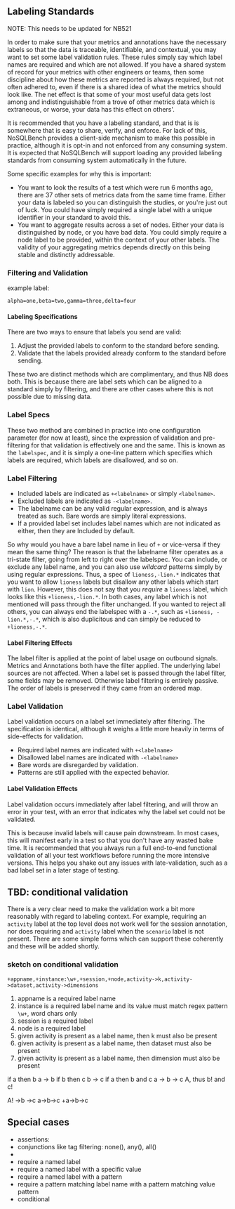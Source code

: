 ## Labeling Standards

NOTE: This needs to be updated for NB521

In order to make sure that your metrics and annotations have the necessary labels
so that the data is traceable, identifiable, and contextual, you may want to set
some label validation rules. These rules simply say which label names are required
and which are not allowed. If you have a shared system of record for your metrics with
other engineers or teams, then some discipline about how these metrics are reported is
always required, but not often adhered to, even if there is a shared idea of what the
metrics should look like. The net effect is that some of your most useful data gets lost
among and indistinguishable from a trove of other metrics data which is extraneous,
or worse, your data has this effect on others'.

It is recommended that you have a labeling standard, and that is is somewhere that is easy
to share, verify, and enforce. For lack of this, NoSQLBench provides a client-side
mechanism to make this possible in practice, although it is opt-in and not enforced from
any consuming system. It is expected that NoSQLBench will support loading any provided labeling
standards from consuming system automatically in the future.

Some specific examples for why this is important:

* You want to look the results of a test which were run 6 months ago, there are 37 other sets of
  metrics data from the same time frame. Either your data is labeled so you can distinguish the
  studies, or you're just out of luck. You could have simply required a single label with a
  unique identifier in your standard to avoid this.
* You want to aggregate results across a set of nodes. Either your data is distinguished by node,
  or you have bad data. You could simply require a node label to be provided, within the context
  of your other labels. The validity of your aggregating metrics depends directly on this being
  stable and distinctly addressable.


### Filtering and Validation

example label:

    alpha=one,beta=two,gamma=three,delta=four

#### Labeling Specifications

There are two ways to ensure that labels you send are valid:
1) Adjust the provided labels to conform to the standard before sending.
2) Validate that the labels provided already conform to the standard before sending.

These two are distinct methods which are complimentary, and thus NB does both. This is because
there are label sets which can be aligned to a standard simply by filtering, and there are other
cases where this is not possible due to missing data.

### Label Specs

These two method are combined in practice into one configuration parameter (for now at least),
since the expression of validation and pre-filtering for that validation is effectively one and the
same. This is known as the `labelspec`, and it is simply a one-line pattern which specifies which
labels are required, which labels are disallowed, and so on.

### Label Filtering

- Included labels are indicated as `+<labelname>` or simply `<labelname>`.
- Excluded labels are indicated as `-<labelname>`.
- The labelname can be any valid regular expression, and is always treated as such. Bare words
  are simply literal expressions.
- If a provided label set includes label names which are not indicated as either, then they are
  Included by default.

So why would you have a bare label name in lieu of `+` or vice-versa if they mean the same thing?
The reason is that the labelname filter operates as a tri-state filter, going from left to right
over the labelspec. You can include, or exclude any label name, and you can also use _wildcard_
patterns simply by using regular expressions. Thus, a spec of `lioness,-lion.*` indicates that you
want to allow `lioness` labels but disallow any other labels which start with `lion`. However,
this does not say that you _require_ a `lioness` label, which looks like this `+lioness,-lion.*`.
In both cases, any label which is not mentioned will pass through the filter unchanged. If you
wanted to reject all others, you can always end the labelspec with a `-.*`, such as `+lioness,
-lion.*,-.*`, which is also duplicitous and can simply be reduced to `+lioness,-.*`.

#### Label Filtering Effects

The label filter is applied at the point of label usage on outbound signals. Metrics and
Annotations both have the filter applied. The underlying label sources are not affected.
When a label set is passed through the label filter, some fields may be removed. Otherwise label
filtering is entirely passive. The order of labels is preserved if they came from an ordered map.

### Label Validation

Label validation occurs on a label set immediately after filtering. The specification is identical,
although it weighs a little more heavily in terms of side-effects for validation.

- Required label names are indicated with `+<labelname>`
- Disallowed label names are indicated with `-<labelname>`
- Bare words are disregarded by validation.
- Patterns are still applied with the expected behavior.

#### Label Validation Effects

Label validation occurs immediately after label filtering, and will throw an error in your test,
with an error that indicates why the label set could not be validated.

This is because invalid labels will cause pain downstream. In most cases, this will manifest
early in a test so that you don't have any wasted bake time. It is recommended that you always run
a full end-to-end functional validation of all your test workflows before running the more
intensive versions. This helps you shake out any issues with late-validation, such as a bad
label set in a later stage of testing.

## TBD: conditional validation

There is a very clear need to make the validation work a bit more reasonably with regard to
labeling context. For example, requiring an `activity` label at the top level does not work well
for the session annotation, nor does requiring and `activity` label when the `scenario` label is
not present. There are some simple forms which can support these coherently and these will be
added shortly.

### sketch on conditional validation

```
+appname,+instance:\w+,+session,+node,activity->k,activity->dataset,activity->dimensions
```
1. appname is a required label name
2. instance is a required label name and its value must match regex pattern `\w+`, word chars only
3. session is a required label
4. node is a required label
5. given activity is present as a label name, then k must also be present
6. given activity is present as a label name, then dataset must also be present
7. given activity is present as a label name, then dimension must also be present

if a then b
a -> b
if b then c
b -> c
if a then b and c
a -> b -> c
A, thus b! and c!

A! ->b ->c
a->b->c
+a->b->c

## Special cases

* assertions:
* conjunctions like tag filtering: none(), any(), all()
*
* require a named label
* require a named label with a specific value
* require a named label with a pattern
* require a pattern matching label name with a pattern matching value pattern
* conditional

